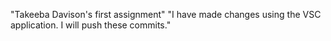 "Takeeba Davison's first assignment" 
"I have made changes using the VSC application. I will push these commits."